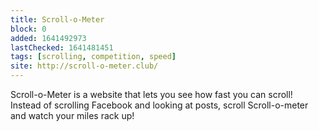 ```yaml
---
title: Scroll-o-Meter
block: 0
added: 1641492973
lastChecked: 1641481451
tags: [scrolling, competition, speed]
site: http://scroll-o-meter.club/
---
```

Scroll-o-Meter is a website that lets you see how fast you can scroll! Instead of scrolling Facebook and looking at posts, scroll Scroll-o-meter and watch your miles rack up!
